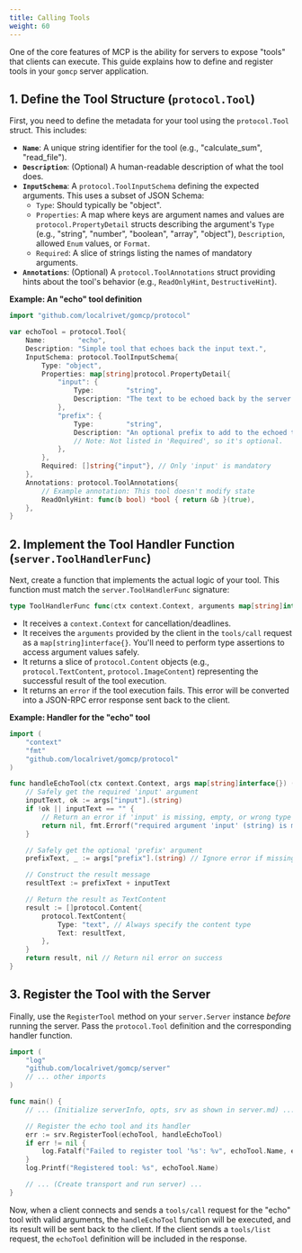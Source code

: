 ```yaml
---
title: Calling Tools
weight: 60
---
```


One of the core features of MCP is the ability for servers to expose "tools" that clients can execute. This guide explains how to define and register tools in your `gomcp` server application.

## 1. Define the Tool Structure (`protocol.Tool`)

First, you need to define the metadata for your tool using the `protocol.Tool` struct. This includes:

- **`Name`**: A unique string identifier for the tool (e.g., "calculate_sum", "read_file").
- **`Description`**: (Optional) A human-readable description of what the tool does.
- **`InputSchema`**: A `protocol.ToolInputSchema` defining the expected arguments. This uses a subset of JSON Schema:
  - `Type`: Should typically be "object".
  - `Properties`: A map where keys are argument names and values are `protocol.PropertyDetail` structs describing the argument's `Type` (e.g., "string", "number", "boolean", "array", "object"), `Description`, allowed `Enum` values, or `Format`.
  - `Required`: A slice of strings listing the names of mandatory arguments.
- **`Annotations`**: (Optional) A `protocol.ToolAnnotations` struct providing hints about the tool's behavior (e.g., `ReadOnlyHint`, `DestructiveHint`).

**Example: An "echo" tool definition**

```go
import "github.com/localrivet/gomcp/protocol"

var echoTool = protocol.Tool{
	Name:        "echo",
	Description: "Simple tool that echoes back the input text.",
	InputSchema: protocol.ToolInputSchema{
		Type: "object",
		Properties: map[string]protocol.PropertyDetail{
			"input": {
				Type:        "string",
				Description: "The text to be echoed back by the server.",
			},
			"prefix": {
				Type:        "string",
				Description: "An optional prefix to add to the echoed text.",
				// Note: Not listed in 'Required', so it's optional.
			},
		},
		Required: []string{"input"}, // Only 'input' is mandatory
	},
	Annotations: protocol.ToolAnnotations{
		// Example annotation: This tool doesn't modify state
		ReadOnlyHint: func(b bool) *bool { return &b }(true),
	},
}
```

## 2. Implement the Tool Handler Function (`server.ToolHandlerFunc`)

Next, create a function that implements the actual logic of your tool. This function must match the `server.ToolHandlerFunc` signature:

```go
type ToolHandlerFunc func(ctx context.Context, arguments map[string]interface{}) (result []protocol.Content, err error)
```

- It receives a `context.Context` for cancellation/deadlines.
- It receives the `arguments` provided by the client in the `tools/call` request as a `map[string]interface{}`. You'll need to perform type assertions to access argument values safely.
- It returns a slice of `protocol.Content` objects (e.g., `protocol.TextContent`, `protocol.ImageContent`) representing the successful result of the tool execution.
- It returns an `error` if the tool execution fails. This error will be converted into a JSON-RPC error response sent back to the client.

**Example: Handler for the "echo" tool**

```go
import (
	"context"
	"fmt"
	"github.com/localrivet/gomcp/protocol"
)

func handleEchoTool(ctx context.Context, args map[string]interface{}) ([]protocol.Content, error) {
	// Safely get the required 'input' argument
	inputText, ok := args["input"].(string)
	if !ok || inputText == "" {
		// Return an error if 'input' is missing, empty, or wrong type
		return nil, fmt.Errorf("required argument 'input' (string) is missing or invalid")
	}

	// Safely get the optional 'prefix' argument
	prefixText, _ := args["prefix"].(string) // Ignore error if missing/wrong type, default to ""

	// Construct the result message
	resultText := prefixText + inputText

	// Return the result as TextContent
	result := []protocol.Content{
		protocol.TextContent{
			Type: "text", // Always specify the content type
			Text: resultText,
		},
	}
	return result, nil // Return nil error on success
}
```

## 3. Register the Tool with the Server

Finally, use the `RegisterTool` method on your `server.Server` instance _before_ running the server. Pass the `protocol.Tool` definition and the corresponding handler function.

```go
import (
	"log"
	"github.com/localrivet/gomcp/server"
	// ... other imports
)

func main() {
	// ... (Initialize serverInfo, opts, srv as shown in server.md) ...

	// Register the echo tool and its handler
	err := srv.RegisterTool(echoTool, handleEchoTool)
	if err != nil {
		log.Fatalf("Failed to register tool '%s': %v", echoTool.Name, err)
	}
	log.Printf("Registered tool: %s", echoTool.Name)

	// ... (Create transport and run server) ...
}
```

Now, when a client connects and sends a `tools/call` request for the "echo" tool with valid arguments, the `handleEchoTool` function will be executed, and its result will be sent back to the client. If the client sends a `tools/list` request, the `echoTool` definition will be included in the response.

